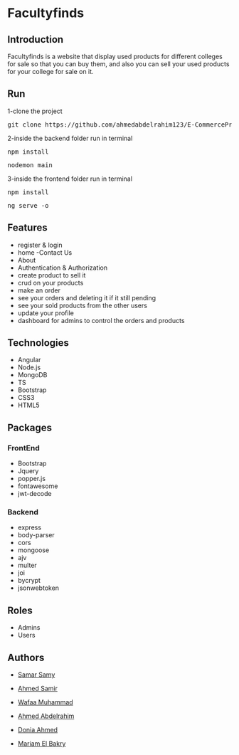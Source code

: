 <h1>Facultyfinds</h1>
<h2>Introduction</h2>
Facultyfinds is a website that display used products for different colleges for sale so that you can buy them, and also you can sell your used products for your college for sale on it.

<h2>Run</h2>
1-clone the project
<pre>
git clone https://github.com/ahmedabdelrahim123/E-CommerceProject.git
</pre>
2-inside the backend folder run in terminal
<pre>
npm install
</pre>

<pre>
nodemon main
</pre>

3-inside the frontend folder run in terminal
<pre>
npm install
</pre>

<pre>
ng serve -o
</pre>


## Features
- register & login
- home
 -Contact Us
- About
- Authentication & Authorization
- create product to sell it
- crud on your products
- make an order 
- see your orders and deleting it if it still pending
- see your sold products from the other users
- update your profile 
- dashboard for admins to control the orders and products



## Technologies
- Angular
- Node.js
- MongoDB
- TS
- Bootstrap
- CSS3
- HTML5

## Packages
### FrontEnd
- Bootstrap
- Jquery
- popper.js 
- fontawesome
- jwt-decode

### Backend
- express 
- body-parser 
- cors 
- mongoose
- ajv
- multer
- joi
- bycrypt
- jsonwebtoken

## Roles
- Admins
- Users

## Authors
- [Samar Samy](https://github.com/SamarSamyE)

- [Ahmed Samir](https://github.com/AhmedSamir99)

- [Wafaa Muhammad](https://github.com/wafaamuhammad123)
 
- [Ahmed Abdelrahim](https://github.com/ahmedabdelrahim123)

- [Donia Ahmed](https://github.com/DoniaAhmed20)

- [Mariam El Bakry](https://github.com/MariamBakry) 

 

